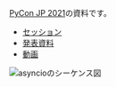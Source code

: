 [PyCon JP 2021](https://2021.pycon.jp/)の資料です。

* [セッション](https://2021.pycon.jp/time-table/?id=272959)
* [発表資料](https://docs.google.com/presentation/d/1qRmMGfTRvAfdJFCHpZhcTwsiJeu2yIO70CcnfPmZzfE/edit#slide=id.p)
* [動画]()

![asyncioのシーケンス図](https://drive.google.com/file/d/1fvrywT9QBW5L9H6JEKMXuR9L2W8O0VrB/view?usp=sharing)

